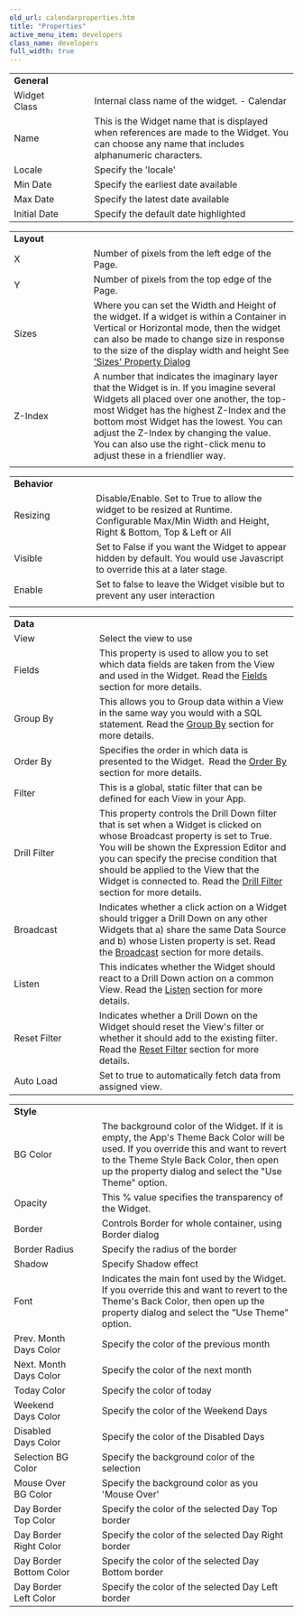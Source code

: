 ```yaml
---
old_url: calendarproperties.htm
title: "Properties"
active_menu_item: developers
class_name: developers
full_width: true
---
```



<table>
<tr>
<td width="147">
<a id="general"> </a> <b>General</b>

</td>
<td width="47">
</td>
<td width="753">
</td>
</tr>
<tr>
<td width="147">
Widget Class

</td>
<td width="47">
</td>
<td width="753">
Internal class name of the widget. - Calendar

</td>
</tr>
<tr>
<td width="147">
Name

</td>
<td width="47">
</td>
<td width="753">
This is the Widget name that is displayed when references are made to the Widget. You can choose any name that includes alphanumeric characters.

</td>
</tr>
<tr>
<td width="147">
Locale

</td>
<td width="47">
</td>
<td width="753">
Specify the 'locale'

</td>
</tr>
<tr>
<td width="147">
Min Date

</td>
<td width="47">
</td>
<td width="753">
Specify the earliest date available

</td>
</tr>
<tr>
<td width="147">
Max Date

</td>
<td width="47">
</td>
<td width="753">
Specify the latest date available

</td>
</tr>
<tr>
<td width="147">
Initial Date

</td>
<td width="47">
</td>
<td width="753">
Specify the default date highlighted

</td>
</tr>
</tr>
</table>
<table>
<tr>
<td width="147">
<a id="layout"> </a> <b>Layout</b>

</td>
<td width="47">
</td>
<td width="753">
</td>
</tr>
<tr>
<td width="147">
X

</td>
<td width="47">
</td>
<td width="753">
Number of pixels from the left edge of the Page.

</td>
</tr>
<tr>
<td width="147">
Y

</td>
<td width="47">
</td>
<td width="753">
Number of pixels from the top edge of the Page.

</td>
</tr>
<tr>
<td width="147">
Sizes

</td>
<td width="47">
</td>
<td width="753">
  Where you can set the Width and Height of the widget. If a widget is within a Container in Vertical or Horizontal mode, then the widget can also be made to change size in response to the size of the display width and height See <a href="/developers/documentation/product-guide/content-and-app-layout/responsive-adaptive-fluid-design/sizes-property-dialog">'Sizes' Property Dialog</a>

</td>
</tr>
<tr>
<td width="147">
Z-Index

</td>
<td width="47">
</td>
<td width="753">
A number that indicates the imaginary layer that the Widget is in. If you imagine several Widgets all placed over one another, the top-most Widget has the highest Z-Index and the bottom most Widget has the lowest. You can adjust the Z-Index by changing the value. You can also use the right-click menu to adjust these in a friendlier way.

</td>
</tr>
<tr>
<td width="147">
</td>
<td width="47">
</td>
<td width="753">
</td>
</tr>
</table>
<table>
<tr>
<td width="147">
<a id="behavior"> </a> <b>Behavior</b>

</td>
<td width="47">
</td>
<td width="753">
</td>
</tr>
<tr>
<td width="147">
Resizing

</td>
<td width="47">
</td>
<td width="753">
Disable/Enable. Set to True to allow the widget to be resized at Runtime. Configurable Max/Min Width and Height, Right & Bottom, Top & Left or All

</td>
</tr>
<tr>
<td width="144">
Visible

</td>
<td width="47">
</td>
<td width="753">
Set to False if you want the Widget to appear hidden by default. You would use Javascript to override this at a later stage.

</td>
</tr>
<tr>
<td width="147">
Enable

</td>
<td width="47">
</td>
<td width="753">
Set to false to leave the Widget visible but to prevent any user interaction

</td>
</tr>
<tr>
<td width="147">
</td>
<td width="47">
</td>
<td width="753">
</td>
</tr>
</table>
<table>
<tr>
<td width="147">
<a id="data"> </a> <b>Data</b>

</td>
<td width="47">
</td>
<td width="753">
</td>
</tr>
<tr>
<td width="147">
View

</td>
<td width="47">
</td>
<td width="753">
Select the view to use

</td>
</tr>
<tr>
<td width="147">
Fields

</td>
<td width="47">
</td>
<td width="753">
  This property is used to allow you to set which data fields are taken from the View and used in the Widget. Read the <a href="/developers/documentation/product-guide/advanced-features/data-integration-reporting-dashboards/data-section-properties/fields/">Fields</a> section for more details.

</td>
</tr>
<tr>
<td width="147">
Group By

</td>
<td width="47">
</td>
<td width="753">
  This allows you to Group data within a View in the same way you would with a SQL statement. Read the <a href="/developers/documentation/product-guide/advanced-features/data-integration-reporting-dashboards/data-section-properties/fiieldsgroup-by">Group By</a> section for more details.

</td>
</tr>
<tr>
<td width="147">
Order By

</td>
<td width="47">
</td>
<td width="753">
  Specifies the order in which data is presented to the Widget.  Read the <a href="/developers/documentation/product-guide/advanced-features/data-integration-reporting-dashboards/data-section-properties/order-by">Order By</a> section for more details.

</td>
</tr>
<tr>
<td width="147">
Filter

</td>
<td width="47">
</td>
<td width="753">
This is a global, static filter that can be defined for each View in your App.

</td>
</tr>
<tr>
<td width="147">
Drill Filter

</td>
<td width="47">
</td>
<td width="753">
  This property controls the Drill Down filter that is set when a Widget is clicked on whose Broadcast property is set to True. You will be shown the Expression Editor and you can specify the precise condition that should be applied to the View that the Widget is connected to. Read the <a href="/developers/documentation/product-guide/advanced-features/data-integration-reporting-dashboards/data-section-properties/drill-filter">Drill Filter</a> section for more details.

</td>
</tr>
<tr>
<td width="147">
Broadcast

</td>
<td width="47">
</td>
<td width="753">
  Indicates whether a click action on a Widget should trigger a Drill Down on any other Widgets that a) share the same Data Source and b) whose Listen property is set. Read the <a href="/developers/documentation/product-guide/advanced-features/data-integration-reporting-dashboards/data-section-properties/broadcast">Broadcast</a> section for more details.

</td>
</tr>
<tr>
<td width="147">
Listen

</td>
<td width="47">
</td>
<td width="753">
  This indicates whether the Widget should react to a Drill Down action on a common View. Read the <a href="/developers/documentation/product-guide/advanced-features/data-integration-reporting-dashboards/data-section-properties/listen">Listen</a> section for more details.

</td>
</tr>
<tr>
<td width="147">
Reset Filter

</td>
<td width="47">
</td>
<td width="753">
  Indicates whether a Drill Down on the Widget should reset the View's filter or whether it should add to the existing filter. Read the <a href="/developers/documentation/product-guide/advanced-features/data-integration-reporting-dashboards/data-section-properties/reset-filter">Reset Filter</a> section for more details.

</td>
</tr>
<tr>
<td width="147">
Auto Load

</td>
<td width="47">
</td>
<td width="753">
Set to true to automatically fetch data from assigned view.

</td>
</tr>
</table>
<table>
<tr>
<td width="147">
<a id="style"> </a> <b>Style</b>

</td>
<td width="47">
</td>
<td width="753">
</td>
</tr>
<tr>
<td width="147">
BG Color

</td>
<td width="47">
</td>
<td width="753">
The background color of the Widget. If it is empty, the App's Theme Back Color will be used. If you override this and want to revert to the Theme Style Back Color, then open up the property dialog and select the "Use Theme" option.

</td>
</tr>
<tr>
<td width="174">
Opacity

</td>
<td width="47">
</td>
<td width="753">
This % value specifies the transparency of the Widget.

</td>
</tr>
<tr>
<td width="174">
Border

</td>
<td width="47">
</td>
<td width="753">
Controls Border for whole container, using Border dialog

</td>
</tr>
<tr>
<td width="174">
Border Radius

</td>
<td width="47">
</td>
<td width="753">
Specify the radius of the border

</td>
</tr>
<tr>
<td width="174">
Shadow

</td>
<td width="47">
</td>
<td width="753">
Specify Shadow effect

</td>
</tr>
<tr>
<td width="174">
Font

</td>
<td width="47">
</td>
<td width="753">
Indicates the main font used by the Widget. If you override this and want to revert to the Theme's Back Color, then open up the property dialog and select the "Use Theme" option.

</td>
</tr>
<tr>
<td width="174">
Prev. Month Days Color

</td>
<td width="47">
</td>
<td width="753">
Specify the color of the previous month

</td>
</tr>
<tr>
<td width="174">
Next. Month Days Color

</td>
<td width="47">
</td>
<td width="753">
Specify the color of the next month

</td>
</tr>
<tr>
<td width="174">
Today Color

</td>
<td width="47">
</td>
<td width="753">
Specify the color of today

</td>
</tr>
<tr>
<td width="174">
Weekend Days Color

</td>
<td width="47">
</td>
<td width="753">
Specify the color of the Weekend Days

</td>
</tr>
<tr>
<td width="174">
Disabled Days Color

</td>
<td width="47">
</td>
<td width="753">
Specify the color of the Disabled Days

</td>
</tr>
<tr>
<td width="174">
Selection BG Color

</td>
<td width="47">
</td>
<td width="753">
Specify the background color of the selection

</td>
</tr>
<tr>
<td width="174">
Mouse Over BG Color

</td>
<td width="47">
</td>
<td width="753">
Specify the background color as you 'Mouse Over'

</td>
</tr>
<tr>
<td width="174">
Day Border Top Color

</td>
<td width="47">
</td>
<td width="753">
Specify the color of the selected Day Top border

</td>
</tr>
<tr>
<td width="174">
Day Border Right Color

</td>
<td width="47">
</td>
<td width="753">
Specify the color of the selected Day Right border

</td>
</tr>
<tr>
<td width="174">
Day Border Bottom Color

</td>
<td width="47">
</td>
<td width="753">
Specify the color of the selected Day Bottom border

</td>
</tr>
<tr>
<td width="174">
Day Border Left Color

</td>
<td width="47">
</td>
<td width="753">
Specify the color of the selected Day Left border

</td>
</tr>
</table>
